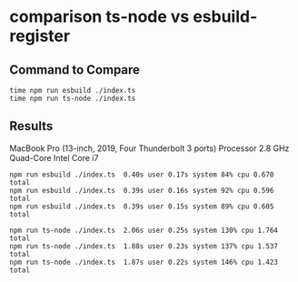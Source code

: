 # comparison ts-node vs esbuild-register

## Command to Compare

```console
time npm run esbuild ./index.ts
time npm run ts-node ./index.ts
```

## Results

MacBook Pro (13-inch, 2019, Four Thunderbolt 3 ports)
Processor 2.8 GHz Quad-Core Intel Core i7

```
npm run esbuild ./index.ts  0.40s user 0.17s system 84% cpu 0.670 total
npm run esbuild ./index.ts  0.39s user 0.16s system 92% cpu 0.596 total
npm run esbuild ./index.ts  0.39s user 0.15s system 89% cpu 0.605 total
```
```
npm run ts-node ./index.ts  2.06s user 0.25s system 130% cpu 1.764 total
npm run ts-node ./index.ts  1.88s user 0.23s system 137% cpu 1.537 total
npm run ts-node ./index.ts  1.87s user 0.22s system 146% cpu 1.423 total
```
